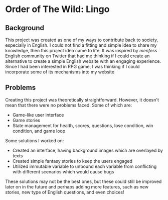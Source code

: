 # Order of The Wild: Lingo

## Background
This project was created as one of my ways to contribute back to society, especially in English. I could not find a fitting and simple idea to share my knowledge, then this project idea came to life. It was inspired by *menfess* English community on Twitter that had me thinking if I could create an alternative to create a simple English website with an engaging experience. Since I had been interested in RPG game, I was thinking if I could incorporate some of its mechanisms into my website

## Problems
Creating this project was theoretically straightforward. However, it doesn't mean that there were no problems faced. Some of which are:
- Game-like user interface
- Game stories
- State management for health, scores, questions, lose condition, win condition, and game loop

Some solutions I worked on:
- Created an interface, having background images which are overlayed by texts
- Created simple fantasy stories to keep the users engaged
- Utilized immutable variable to unbound each variable from conflicting with different scenarios which would cause bugs

These solutions may not be the best ones, but these could still be improved later on in the future and perhaps adding more features, such as new stories, new type of English questions, and even choices!
